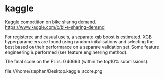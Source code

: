 # kaggle
Kaggle competition on bike sharing demand. https://www.kaggle.com/c/bike-sharing-demand

For registered and casual users, a separate xgb boost is estimated. XGB hyperparameters are found using random initialisations and selecting the best based on their performance on a separate validation set. Some feature engineering is performed (see feature engineering method).

The final score on the PL is: 0.40693 (within the top10% submissions).


file:///home/stephan/Desktop/kaggle_score.png
